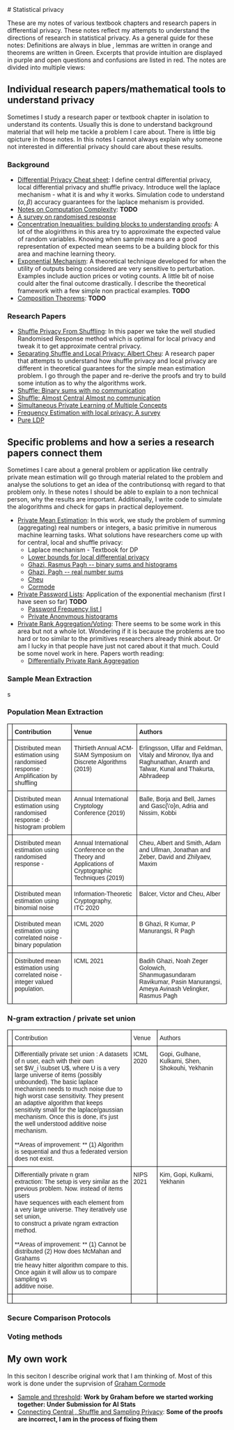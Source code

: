 <div class=container>
# Statistical privacy

These are my notes of various textbook chapters and research papers in
differential privacy. These notes reflect my attempts to understand
the directions of research in statistical privacy. As a general guide
for these notes: Definitions are always in blue , lemmas are written
in orange and theorems are written in Green. Excerpts that provide
intuition are displayed in purple and open questions and confusions
are listed in red. The notes are divided into multiple views:

## Individual research papers/mathematical tools to understand privacy

Sometimes I study a research paper or textbook chapter in isolation to
understand its contents. Usually this is done to understand background
material that will help me tackle a problem I care about. There is
little big qpicture in those notes. In this notes I cannot always
explain why someone not interested in differential privacy should care
about these results.

### Background

* [Differential Privacy Cheat sheet](Definitions/): I define central
  differential privacy, local differential privacy and shuffle
  privacy. Introduce well the laplace mechanism - what it is and why
  it works. Simulation code to understand $(\alpha, \beta)$ accuracy
  guarantees for the laplace mehanism is provided.
* [Notes on Computation Complexity](): **TODO**  
* [A survey on randomised response](RRSurvey/)
* [Concentration Inequalities: building blocks to understanding
  proofs](ConcentrationInequalities/): A lot of the alogirithms in
  this area try to approximate the expected value of random
  variables. Knowing when sample means are a good representation of
  expected mean seems to be a building block for this area and machine
  learning theory.
* [Exponential Mechanism](ExponentialMechanism/): A theoretical
  technique developed for when the utility of outputs being considered
  are very sensitive to perturbation. Examples include auction prices
  or voting counts. A little bit of noise could alter the final
  outcome drastically. I describe the theoretical framework with a few
  simple non practical examples. **TODO**  
* [Composition Theorems](): **TODO**


### Research Papers

* [Shuffle Privacy From Shuffling](CheuShuffleRR/): In this paper we take the well studied Randomised Response method which is optimal for local privacy and tweak it to get approximate central privacy.
* [Separating Shuffle and Local Privacy: Albert
  Cheu](ShufflePrivacy/index.html): A research paper that attempts to
  understand how shuffle privacy and local privacy are different in
  theoretical guarantees for the simple mean estimation problem. I go
  through the paper and re-derive the proofs and try to build some
  intution as to why the algorithms work.
* [Shuffle: Binary sums with no communication](ShuffleSumBinaryRasmus/)  
* [Shuffle: Almost Central Almost no communication](ShuffleSumMeanEstimateRasmus/)
* [Simultaneous Private Learning of Multiple Concepts](LearningMultiConcepts/)
* [Frequency Estimation with  local privacy: A survey](FrequencyEstimationSurvey/index.html)
* [Pure LDP](PureProtocols/)

<!-- * [Succint Histogram Problem -- local privacy](SuccintHist-Bassily/index.html) -->

## Specific problems and how a series a research papers connect them

Sometimes I care about a general problem or application like centrally
private mean estimation will go through material related to the
problem and analyse the solutions to get an idea of the contributionsq
with regard to that problem only. In these notes I should be able to
explain to a non technical person, why the results are
important. Additionally, I write code to simulate the alogorithms and
check for gaps in practical deployement.

* [Private Mean Estimation](PrivateMeanEstimation/): In this work, we study the problem of
  summing (aggregating) real numbers or integers, a basic primitive in
  numerous machine learning tasks. What solutions have researchers come up with for central, local and shuffle privacy:
  * Laplace mechanism - Textbook for DP
  * [Lower bounds for local differential privacy](https://arxiv.org/pdf/1103.2626.pdf)
  * [Ghazi, Rasmus Pagh -- binary sums and histograms](ShuffleSumBinaryRasmus/)  
  * [Ghazi, Pagh -- real number sums](ShuffleSumMeanEstimateRasmus/)
  * [Cheu](ShufflePrivacy/index.html)
  * [Cormode]((FrequencyEstimationSurvey/index.html))
* [Private Password Lists](PrivatePassowrds): Application of the exponential mechanism (first I have seen so far) **TODO**
  * [Password Frequency list I](https://jbonneau.com/doc/BDB16-NDSS-pw_list_differential_privacy.pdf)
  * [Private Anonymous histograms](https://arxiv.org/abs/1910.03553)
* [Private Rank Aggregation/Voting](PrivateVoting): There seems to be some work in this area but not a whole lot. Wondering if it is because the problems are too hard or too similar to the primitives researchers already think about. Or am I lucky in that people have just not cared about it that much. Could be some novel work in here. Papers worth reading:
  * [Differentially Private Rank Aggregation](https://cs.colgate.edu/~mhay/assets/publications/hay2017differentially.pdf)

### Sample Mean Extraction
s

### Population Mean Extraction

<style type="text/css">
.tg  {border-collapse:collapse;border-spacing:0;}
.tg td{border-color:black;border-style:solid;border-width:1px;font-family:Arial, sans-serif;font-size:14px;
  overflow:hidden;padding:10px 5px;word-break:normal;}
.tg th{border-color:black;border-style:solid;border-width:1px;font-family:Arial, sans-serif;font-size:14px;
  font-weight:normal;overflow:hidden;padding:10px 5px;word-break:normal;}
.tg .tg-1wig{font-weight:bold;text-align:left;vertical-align:top}
.tg .tg-0lax{text-align:left;vertical-align:top}
</style>
<table class="tg">
<thead>
  <tr>
    <th class="tg-0lax"></th>
    <th class="tg-1wig">Contribution</th>
    <th class="tg-1wig">Venue</th>
    <th class="tg-1wig">Authors</th>
  </tr>
</thead>
<tbody>
  <tr>
    <td class="tg-0lax"></td>
    <td class="tg-0lax"><span style="font-weight:400;font-style:normal">Distributed mean estimation using randomised response : Amplification by shuffling</span></td>
    <td class="tg-0lax"><span style="font-weight:400;font-style:normal">Thirtieth Annual ACM-SIAM Symposium on Discrete Algorithms (2019)</span></td>
    <td class="tg-0lax"><span style="font-weight:400;font-style:normal">Erlingsson, Ulfar and Feldman, Vitaly and Mironov, Ilya and Raghunathan, Ananth and Talwar, Kunal and Thakurta, Abhradeep</span></td>
  </tr>
  <tr>
    <td class="tg-0lax"></td>
    <td class="tg-0lax">Distributed mean estimation using randomised response : d-histogram problem</td>
    <td class="tg-0lax"><span style="font-weight:400;font-style:normal">Annual International Cryptology Conference (2019)</span></td>
    <td class="tg-0lax"><span style="font-weight:400;font-style:normal">Balle, Borja and Bell, James and Gasc{\'o}n, Adria and Nissim, Kobbi</span></td>
  </tr>
  <tr>
    <td class="tg-0lax"></td>
    <td class="tg-0lax">Distributed mean estimation using randomised response -</td>
    <td class="tg-0lax"><span style="font-weight:400;font-style:normal">Annual International Conference on the Theory and Applications of Cryptographic Techniques (2019)</span></td>
    <td class="tg-0lax"><span style="font-weight:400;font-style:normal">Cheu, Albert and Smith, Adam and Ullman, Jonathan and Zeber, David and Zhilyaev, Maxim</span></td>
  </tr>
  <tr>
    <td class="tg-0lax"></td>
    <td class="tg-0lax">Distributed mean estimation using binomial noise </td>
    <td class="tg-0lax"><span style="font-style:normal">Information-Theoretic Cryptography, </span><br><span style="font-style:normal">ITC 2020</span></td>
    <td class="tg-0lax"><span style="font-weight:400;font-style:normal">Balcer, Victor and Cheu, Alber</span></td>
  </tr>
  <tr>
    <td class="tg-0lax"></td>
    <td class="tg-0lax">Distributed mean estimation using correlated noise - binary population<br></td>
    <td class="tg-0lax">ICML 2020</td>
    <td class="tg-0lax"><span style="font-weight:400;font-style:normal">B Ghazi, R Kumar, P Manurangsi, R Pagh</span></td>
  </tr>
  <tr>
    <td class="tg-0lax"></td>
    <td class="tg-0lax">Distributed mean estimation using correlated noise - integer valued population. </td>
    <td class="tg-0lax">ICML 2021</td>
    <td class="tg-0lax"><span style="font-weight:400;font-style:normal">Badih Ghazi, Noah Zeger Golowich, Shanmugasundaram Ravikumar, Pasin Manurangsi, Ameya Avinash Velingker, Rasmus Pagh</span></td>
  </tr>
</tbody>
</table>

### N-gram extraction / private set union

<style type="text/css">
.tg  {border-collapse:collapse;border-spacing:0;}
.tg td{border-color:black;border-style:solid;border-width:1px;font-family:Arial, sans-serif;font-size:14px;
  overflow:hidden;padding:10px 5px;word-break:normal;}
.tg th{border-color:black;border-style:solid;border-width:1px;font-family:Arial, sans-serif;font-size:14px;
  font-weight:normal;overflow:hidden;padding:10px 5px;word-break:normal;}
.tg .tg-0lax{text-align:left;vertical-align:top}
</style>
<table class="tg">
<thead>
  <tr>
    <th class="tg-0lax"></th>
    <th class="tg-0lax">Contribution</th>
    <th class="tg-0lax">Venue</th>
    <th class="tg-0lax">Authors</th>
  </tr>
</thead>
<tbody>
  <tr>
    <td class="tg-0lax"></td>
    <td class="tg-0lax">Differentially private set union : A datasets of n user, each with their own <br>set $W_i \subset U$, where U is a very large universe of items (possibly <br>unbounded). The basic laplace mechanism needs to much noise due to <br>high worst case sensitivity. They present an adaptive algorithm that keeps<br>sensitivity small for the laplace/gaussian mechanism. Once this is done, it's just <br>the well understood additive noise mechanism. <br><br>**Areas of improvement: ** (1) Algorithm is sequential and thus a federated version<br>does not exist. </td>
    <td class="tg-0lax">ICML 2020</td>
    <td class="tg-0lax">Gopi, Gulhane, Kulkarni, Shen, Shokouhi, Yekhanin</td>
  </tr>
  <tr>
    <td class="tg-0lax"></td>
    <td class="tg-0lax">Differentially private n gram<br>extraction: The setup is very similar as the previous problem. Now. instead of items users<br>have sequences with each element from a very large universe. They iteratively use set union,<br>to construct a private ngram extraction method.<br><br>**Areas of improvement: ** (1) Cannot be distributed (2) How does McMahan and Grahams <br>trie heavy hitter algorithm compare to this. Once again it will allow us to compare sampling vs<br>additive noise. </td>
    <td class="tg-0lax">NIPS 2021</td>
    <td class="tg-0lax">Kim, Gopi, Kulkarni, Yekhanin</td>
  </tr>
  <tr>
    <td class="tg-0lax"></td>
    <td class="tg-0lax"></td>
    <td class="tg-0lax"></td>
    <td class="tg-0lax"></td>
  </tr>
</tbody>
</table>

### Secure Comparison Protocols

### Voting methods 



## My own work

In this seciton I describe original work that I am thinking of. Most
of this work is done under the suprvision of [Graham
Cormode](https://warwick.ac.uk/fac/sci/dcs/people/graham_cormode/)

* [Sample and threshold](): **Work by Graham before we started working together: Under Submission for AI Stats**
* [Connecting Central , Shuffle and Sampling Privacy](EquivalenceOfPrivacyModels/): **Some of the proofs are incorrect, I am in the process of fixing them**

<div class=container>
